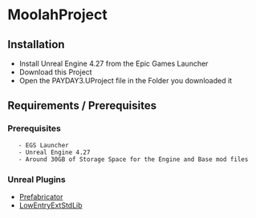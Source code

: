 # MoolahProject

## Installation
- Install Unreal Engine 4.27 from the Epic Games Launcher
- Download this Project
- Open the PAYDAY3.UProject file in the Folder you downloaded it


##  Requirements / Prerequisites
 ###  Prerequisites
       - EGS Launcher
       - Unreal Engine 4.27
       - Around 30GB of Storage Space for the Engine and Base mod files

 ###  Unreal Plugins
   - [Prefabricator](com.epicgames.launcher://ue/marketplace/content/39ccbbf668e84847890992df9922e355 "EGS Site for Prefabricator")
   - [LowEntryExtStdLib](com.epicgames.launcher://ue/marketplace/content/846c2ad08f164f45b0335ecebf85361e "EGS Site for the LowEntryExtStdLib")
